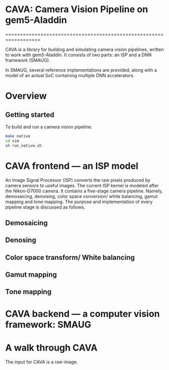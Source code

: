 # CAVA: Camera Vision Pipeline on gem5-Aladdin
==================================================================

CAVA is a library for building and simulating camera vision pipelines, written
to work with gem5-Aladdin. It consists of two parts: an ISP and a DNN framework
(SMAUG).

In SMAUG, several reference implementations are provided, along with a
model of an actual SoC containing multiple DNN accelerators.

# Overview #

## Getting started ##

To build and run a camera vision pipeline:

  ```bash
  make native
  cd sim
  sh run_native.sh
  ```

# CAVA frontend — an ISP model #
An Image Signal Processor (ISP) converts the raw pixels produced by camera sensors to useful images. The current ISP kernel is modeled after the Nikon-D7000 camera. It contains a five-stage camera pipeline. Namely, demosaicing, denoising, color space conversion/ white balancing, gamut mapping and tone mapping. The purpose and implementation of every pipeline stage is discussed as follows.

## Demosaicing ##

## Denosing ## 

## Color space transform/ White balancing ##

## Gamut mapping ##

## Tone mapping ##

# CAVA backend — a computer vision framework: SMAUG #


# A walk through CAVA #
The input for CAVA is a raw image. 
